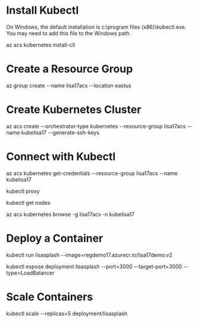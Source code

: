 # Install Kubectl
On Windows, the default installation is c:\program files (x86)\kubectl.exe. You may need to add this file to the Windows path. 

az acs kubernetes install-cli

# Create a Resource Group

az group create --name lisa17acs --location eastus

# Create Kubernetes Cluster

az acs create --orchestrator-type kubernetes --resource-group lisa17acs --name kubelisa17 --generate-ssh-keys

# Connect with Kubectl

az acs kubernetes get-credentials --resource-group lisa17acs --name kubelisa17

kubectl proxy

kubectl get nodes

az acs kubernetes browse -g lisa17acs -n kubelisa17


# Deploy a Container

kubectl run lisasplash --image=regdemo17.azurecr.io/lisa17demo:v2

kubectl expose deployment lisasplash --port=3000 --target-port=3000 --type=LoadBalancer


# Scale Containers

kubectl scale --replicas=5 deployment/lisasplash
 


